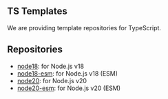 ## TS Templates

We are providing template repositories for TypeScript.

## Repositories

- [node18](https://github.com/ts-templates/node18): for Node.js v18
- [node18-esm](https://github.com/ts-templates/node18-esm): for Node.js v18 (ESM)
- [node20](https://github.com/ts-templates/node20): for Node.js v20
- [node20-esm](https://github.com/ts-templates/node20-esm): for Node.js v20 (ESM)
